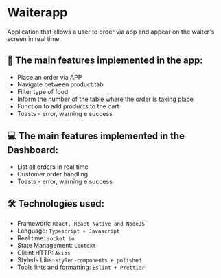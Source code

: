 # Waiterapp

Application that allows a user to order via app and appear on the waiter's screen in real time.

## 📱 The main features implemented in the app:

* Place an order via APP
* Navigate between product tab
* Filter type of food
* Inform the number of the table where the order is taking place
* Function to add products to the cart
* Toasts - error, warning e success

## 💻 The main features implemented in the Dashboard:

* List all orders in real time
* Customer order handling
* Toasts - error, warning e success

## 🛠 Technologies used:

* Framework: `React, React Native and NodeJS`
* Language: `Typescript + Javascript`
* Real time: `socket.io`
* State Management: `Context`
* Client HTTP: `Axios`
* Styleds Libs: `styled-components e polished`
* Tools lints and formatting: `Eslint + Prettier`
